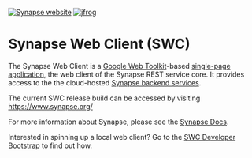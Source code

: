 [![Synapse website](https://img.shields.io/website-up-down-green-red/https/www.synapse.org.svg?label=synapse.org&style=flat-square)](https://www.synapse.org) [![jfrog](https://img.shields.io/website-available-unavailable-green-red/https/sagebionetworks.jfrog.io/sagebionetworks/webapp/%23/artifacts/browse/tree/General/libs-releases/org/sagebionetworks/portal.svg?label=artifact&style=flat-square)](https/sagebionetworks.jfrog.io/sagebionetworks/webapp/#/artifacts/browse/tree/General/libs-releases/org/sagebionetworks/portal)

# Synapse Web Client (SWC)
The Synapse Web Client is a [Google Web Toolkit](http://www.gwtproject.org/)-based [single-page application](https://en.wikipedia.org/wiki/Single-page_application), the web client of the Synapse REST service core.  It provides access to the the cloud-hosted [Synapse backend services](https://github.com/Sage-Bionetworks/Synapse-Repository-Services).

The current SWC release build can be accessed by visiting https://www.synapse.org/

For more information about Synapse, please see the [Synapse Docs](http://docs.synapse.org/).

Interested in spinning up a local web client? Go to the [SWC Developer Bootstrap](https://sagebionetworks.jira.com/wiki/display/SWC/Developer+Bootstrap) to find out how.

